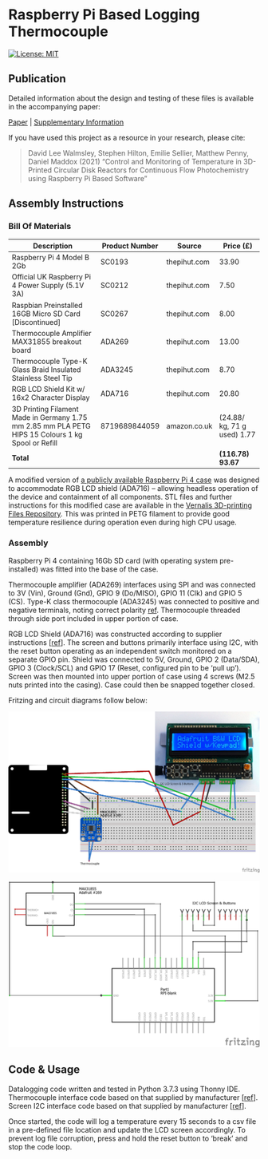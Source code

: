 # Raspberry Pi Based Logging Thermocouple

[![License: MIT](https://img.shields.io/badge/License-MIT-green)](../LICENSE)

## Publication

Detailed information about the design and testing of these files is available in the accompanying paper:

[Paper][paper] | [Supplementary Information][si]

If you have used this project as a resource in your research, please cite:

> David Lee Walmsley, Stephen Hilton, Emilie Sellier, Matthew Penny, Daniel Maddox (2021) “Control and Monitoring of Temperature in 3D-Printed Circular Disk Reactors for Continuous Flow Photochemistry using Raspberry Pi Based Software”

[paper]: https://github.com/vernalis/3Dprint_files/blob/master/Photo-CDR%20Cooler/Control%20and%20Monitoring%20of%20Temperature%20in%203D-Printed%20Photo-CDRs.pdf
[si]: https://github.com/vernalis/3Dprint_files/blob/master/Photo-CDR%20Cooler/Control%20and%20Monitoring%20of%20Temperature%20in%203D-Printed%20Photo-CDRs%20Supplementary%20Information.pdf

## Assembly Instructions

### Bill Of Materials

| Description | Product Number | Source | Price (£) |
| ------ | ------ | ------ | ------ |
| Raspberry Pi 4 Model B 2Gb | SC0193 | thepihut.com | 33.90 |
| Official UK Raspberry Pi 4 Power Supply (5.1V 3A) | SC0212 | thepihut.com | 7.50 |
| Raspbian Preinstalled 16GB Micro SD Card [Discontinued] | SC0267 | thepihut.com | 8.00 |
| Thermocouple Amplifier MAX31855 breakout board | ADA269 | thepihut.com | 13.00 |
| Thermocouple Type-K Glass Braid Insulated Stainless Steel Tip | ADA3245 | thepihut.com | 8.70 |
| RGB LCD Shield Kit w/ 16x2 Character Display | ADA716 | thepihut.com | 20.80 |
| 3D Printing Filament Made in Germany 1.75 mm 2.85 mm PLA PETG HIPS 15 Colours 1 kg Spool or Refill | 8719689844059 | amazon.co.uk | (24.88/ kg, 71 g used) 1.77 |
| **Total** |  |  | **(116.78) 93.67** |

A modified version of [a publicly available Raspberry Pi 4 case](https://www.thingiverse.com/thing:3723561) was designed to accommodate RGB LCD shield (ADA716) – allowing headless operation of the device and containment of all components. STL files and further instructions for this modified case are available in the [Vernalis 3D-printing Files Repository][case]. This was printed in PETG filament to provide good temperature resilience during operation even during high CPU usage.

[case]: https://github.com/vernalis/3Dprint_files

### Assembly

Raspberry Pi 4 containing 16Gb SD card (with operating system pre-installed) was fitted into the base of the case.

Thermocouple amplifier (ADA269) interfaces using SPI and was connected to 3V (Vin), Ground (Gnd), GPIO 9 (Do/MISO), GPIO 11 (Clk) and GPIO 5 (CS). Type-K class thermocouple (ADA3245) was connected to positive and negative terminals, noting correct polarity [ref][ADA269]. Thermocouple threaded through side port included in upper portion of case.

RGB LCD Shield (ADA716) was constructed according to supplier instructions [[ref][ADA716]]. The screen and buttons primarily interface using I2C, with the reset button operating as an independent switch monitored on a separate GPIO pin. Shield was connected to 5V, Ground, GPIO 2 (Data/SDA), GPIO 3 (Clock/SCL) and GPIO 17 (Reset, configured pin to be ‘pull up’). Screen was then mounted into upper portion of case using 4 screws (M2.5 nuts printed into the casing). Case could then be snapped together closed.

Fritzing and circuit diagrams follow below:

![Fritzing_Diagram][fritzing]

![Circuit_Diagram][circuit]

[circuit]: Circuit.png
[fritzing]: Fritzing.png
[ADA269]: https://learn.adafruit.com/thermocouple/overview
[ADA716]: https://learn.adafruit.com/rgb-lcd-shield/overview
## Code & Usage

Datalogging code written and tested in Python 3.7.3 using Thonny IDE. Thermocouple interface code based on that supplied by manufacturer [[ref][ADA269]]. Screen I2C interface code based on that supplied by manufacturer [[ref][ADA716]].

Once started, the code will log a temperature every 15 seconds to a csv file in a pre-defined file location and update the LCD screen accordingly.
To prevent log file corruption, press and hold the reset button to ‘break’ and stop the code loop.
